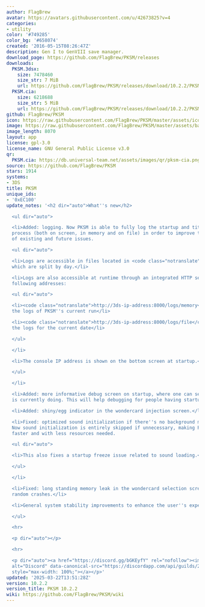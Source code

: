 ```yaml
---
author: FlagBrew
avatar: https://avatars.githubusercontent.com/u/42673825?v=4
categories:
- utility
color: '#749285'
color_bg: '#658074'
created: '2016-05-15T08:26:47Z'
description: Gen I to GenVIII save manager.
download_page: https://github.com/FlagBrew/PKSM/releases
downloads:
  PKSM.3dsx:
    size: 7478460
    size_str: 7 MiB
    url: https://github.com/FlagBrew/PKSM/releases/download/10.2.2/PKSM.3dsx
  PKSM.cia:
    size: 6218688
    size_str: 5 MiB
    url: https://github.com/FlagBrew/PKSM/releases/download/10.2.2/PKSM.cia
github: FlagBrew/PKSM
icon: https://raw.githubusercontent.com/FlagBrew/PKSM/master/assets/icon.png
image: https://raw.githubusercontent.com/FlagBrew/PKSM/master/assets/banner.png
image_length: 8070
layout: app
license: gpl-3.0
license_name: GNU General Public License v3.0
qr:
  PKSM.cia: https://db.universal-team.net/assets/images/qr/pksm-cia.png
source: https://github.com/FlagBrew/PKSM
stars: 1914
systems:
- 3DS
title: PKSM
unique_ids:
- '0xEC100'
update_notes: '<h2 dir="auto">What''s new</h2>

  <ul dir="auto">

  <li>Added: logging. Now PKSM is able to fully log the startup and title loading
  process (both on screen, in memory and on file) in order to improve the debugging
  of existing and future issues.

  <ul dir="auto">

  <li>Logs are accessible in files located in <code class="notranslate">/3ds/PKSM/logs</code>,
  which are split by day.</li>

  <li>Logs are also accessible at runtime through an integrated HTTP server at the
  following addresses:

  <ul dir="auto">

  <li><code class="notranslate">http://3ds-ip-address:8000/logs/memory</code> for
  the logs of PKSM''s current run</li>

  <li><code class="notranslate">http://3ds-ip-address:8000/logs/file</code> for all
  the logs for the current date</li>

  </ul>

  </li>

  <li>The console IP address is shown on the bottom screen at startup.</li>

  </ul>

  </li>

  <li>Added: more informative debug screen on startup, where one can see what PKSM
  is currently doing. This will help debugging for people having startup freeze issues.</li>

  <li>Added: shiny/egg indicator in the wondercard injection screen.</li>

  <li>Fixed: optimized sound initialization if there''s no background music to run.
  Now sound initialization is entirely skipped if unnecessary, making PKSM loading
  faster and with less resources needed.

  <ul dir="auto">

  <li>This also fixes a startup freeze issue related to sound loading.</li>

  </ul>

  </li>

  <li>Fixed: long standing memory leak in the wondercard selection screen causing
  random crashes.</li>

  <li>General system stability improvements to enhance the user''s experience.</li>

  </ul>

  <hr>

  <p dir="auto"></p>

  <hr>

  <p dir="auto"><a href="https://discord.gg/bGKEyfY" rel="nofollow"><img src="https://camo.githubusercontent.com/4fd6621149dd39281a0da7c2c9d80ad1408edca0c82a0153a1d7df9ea37c7e11/68747470733a2f2f646973636f72646170702e636f6d2f6170692f6775696c64732f3237383232323833343633333830313732382f7769646765742e706e673f7374796c653d62616e6e6572332674696d652d"
  alt="Discord" data-canonical-src="https://discordapp.com/api/guilds/278222834633801728/widget.png?style=banner3&amp;time-"
  style="max-width: 100%;"></a></p>'
updated: '2025-03-22T13:51:28Z'
version: 10.2.2
version_title: PKSM 10.2.2
wiki: https://github.com/FlagBrew/PKSM/wiki
---
```

